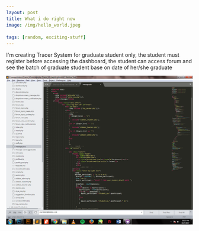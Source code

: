 ```yaml
---
layout: post
title: What i do right now 
image: /img/hello_world.jpeg

tags: [random, exciting-stuff]
---
```


I'm creating Tracer System for graduate student only, the student must register before accessing the dashboard, the student can access forum and see the batch of graduate student base on date of her/she graduate


![image](https://github.com/rhalp10/rhalp10.github.io/blob/master/img/_post_images/2017-10-07-My-First-Post.png)
